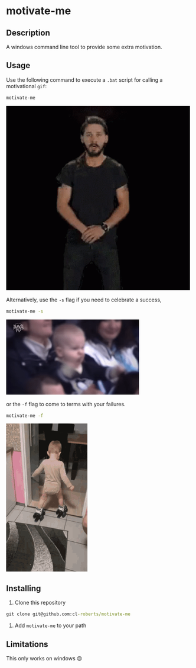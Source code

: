 # motivate-me

## Description

A windows command line tool to provide some extra motivation. 

## Usage

Use the following command to execute a `.bat` script for calling a motivational 
`gif`:

```cmd
motivate-me
```

![](just-do-it.gif)

Alternatively, use the `-s` flag if you need to celebrate a success,

```cmd
motivate-me -s
```

![](cheering-baby.gif)

or the `-f` flag to come to terms with your failures.

```cmd
motivate-me -f
```

![](falling-child.gif)

## Installing

1. Clone this repository

```cmd
git clone git@github.com:cl-roberts/motivate-me
```

1. Add `motivate-me` to your path


## Limitations

This only works on windows :cry: